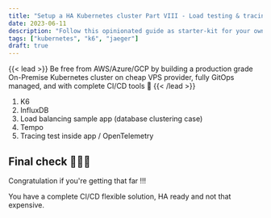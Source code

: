 ```yaml
---
title: "Setup a HA Kubernetes cluster Part VIII - Load testing & tracing"
date: 2023-06-11
description: "Follow this opinionated guide as starter-kit for your own Kubernetes platform..."
tags: ["kubernetes", "k6", "jaeger"]
draft: true
---
```


{{< lead >}}
Be free from AWS/Azure/GCP by building a production grade On-Premise Kubernetes cluster on cheap VPS provider, fully GitOps managed, and with complete CI/CD tools 🎉
{{< /lead >}}

1. K6
2. InfluxDB
3. Load balancing sample app (database clustering case)
4. Tempo
5. Tracing test inside app / OpenTelemetry

## Final check 🎊🏁🎊

Congratulation if you're getting that far !!!

You have a complete CI/CD flexible solution, HA ready and not that expensive.

